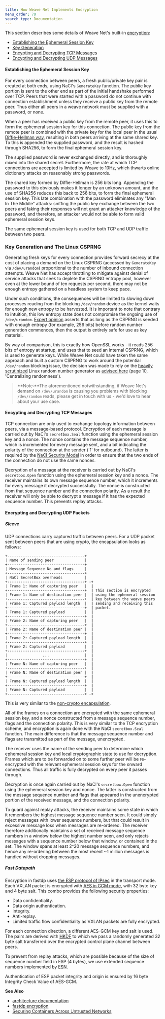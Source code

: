 ```yaml
---
title: How Weave Net Implements Encryption
menu_order: 70
search_type: Documentation
---
```


This section describes some details of Weave Net's built-in
[encryption](/site/how-it-works/encryption.md):

 * [Establishing the Ephemeral Session Key](#ephemeral-key)
 * [Key Generation](#csprng)
 * [Encypting and Decrypting TCP Messages](#tcp)
 * [Encypting and Decrypting UDP Messages](#udp)



#### <a name="ephemeral-key"></a>Establishing the Ephemeral Session Key

For every connection between peers, a fresh public/private key pair is
created at both ends, using NaCl's `GenerateKey` function. The public
key portion is sent to the other end as part of the initial handshake
performed over TCP. Peers that were started with a password do not
continue with connection establishment unless they receive a public
key from the remote peer. Thus either all peers in a weave network
must be supplied with a password, or none.

When a peer has received a public key from the remote peer, it uses
this to form the ephemeral session key for this connection. The public
key from the remote peer is combined with the private key for the
local peer in the usual [Diffie-Hellman way](https://en.wikipedia.org/wiki/Diffie%E2%80%93Hellman_key_exchange), 
resulting in both peers arriving at the same shared key. To this is appended the supplied
password, and the result is hashed through SHA256, to form the final
ephemeral session key. 

The supplied password is never exchanged directly, and is thoroughly 
mixed into the shared secret. Furthermore, the rate at which TCP connections 
are accepted is limited by Weave to 10Hz, which thwarts online 
dictionary attacks on reasonably strong passwords.

The shared key formed by Diffie-Hellman is 256 bits long. Appending
the password to this obviously makes it longer by an unknown amount,
and the use of SHA256 reduces this back to 256 bits, to form the final
ephemeral session key. This late combination with the password
eliminates any "Man In The Middle" attacks: sniffing the public key
exchange between the two peers and faking their responses will not
grant an attacker knowledge of the password, and therefore, an attacker would
not be able to form valid ephemeral session keys.

The same ephemeral session key is used for both TCP and UDP traffic
between two peers.

### <a name="csprng"></a> Key Generation and The Linux CSPRNG

Generating fresh keys for every connection
provides forward secrecy at the cost of placing a demand on the Linux
CSPRNG (accessed by `GenerateKey` via `/dev/urandom`) proportional to
the number of inbound connection attempts. Weave Net has accept throttling
to mitigate against denial of service attacks that seek to deplete the
CSPRNG entropy pool, however even at the lower bound of ten requests
per second, there may not be enough entropy gathered on a headless
system to keep pace.

Under such conditions, the consequences will be limited to slowing
down processes reading from the blocking `/dev/random` device as the
kernel waits for enough new entropy to be harvested. It is important
to note that contrary to intuition, this low entropy state does not
compromise the ongoing use of `/dev/urandom`. [Expert
opinion](http://blog.cr.yp.to/20140205-entropy.html)
asserts that as long as the CSPRNG is seeded with enough entropy (for example,
256 bits) before random number generation commences, then the output is
entirely safe for use as key material.

By way of comparison, this is exactly how OpenSSL works - it reads 256
bits of entropy at startup, and uses that to seed an internal CSPRNG,
which is used to generate keys. While Weave Net could have taken
the same approach and built a custom CSPRNG to work around the
potential `/dev/random` blocking issue, the decision was made to rely
on the [heavily scrutinized](http://eprint.iacr.org/2012/251.pdf) Linux random number
generator as [advised
here](http://cr.yp.to/highspeed/coolnacl-20120725.pdf) (page 10,
'Centralizing randomness'). 

>**Note:**The aforementioned notwithstanding, if
Weave Net's demand on `/dev/urandom` is causing you problems with blocking
`/dev/random` reads, please get in touch with us - we'd love to hear
about your use case.

#### <a name="tcp"></a>Encypting and Decrypting TCP Messages

TCP connection are only used to exchange topology information between
peers, via a message-based protocol. Encryption of each message is
carried out by NaCl's `secretbox.Seal` function using the ephemeral
session key and a nonce. The nonce contains the message sequence
number, which is incremented for every message sent, and a bit
indicating the polarity of the connection at the sender ('1' for
outbound). The latter is required by the
[NaCl Security Model](http://nacl.cr.yp.to/box.html) in order to
ensure that the two ends of the connection do not use the same nonces.

Decryption of a message at the receiver is carried out by NaCl's
`secretbox.Open` function using the ephemeral session key and a
nonce. The receiver maintains its own message sequence number, which
it increments for every message it decrypted successfully. The nonce
is constructed from that sequence number and the connection
polarity. As a result the receiver will only be able to decrypt a
message if it has the expected sequence number. This prevents replay
attacks.

#### <a name="udp"></a>Encrypting and Decrypting UDP Packets

##### Sleeve

UDP connections carry captured traffic between peers. For a UDP packet
sent between peers that are using crypto, the encapsulation looks as
follows:

    +-----------------------------------+
    | Name of sending peer              |
    +-----------------------------------+
    | Message Sequence No and flags     |
    +-----------------------------------+
    | NaCl SecretBox overheads          |
    +-----------------------------------+ -+
    | Frame 1: Name of capturing peer   |  |
    +-----------------------------------+  | This section is encrypted
    | Frame 1: Name of destination peer |  | using the ephemeral session
    +-----------------------------------+  | key between the weave peers
    | Frame 1: Captured payload length  |  | sending and receiving this
    +-----------------------------------+  | packet.
    | Frame 1: Captured payload         |  |
    +-----------------------------------+  |
    | Frame 2: Name of capturing peer   |  |
    +-----------------------------------+  |
    | Frame 2: Name of destination peer |  |
    +-----------------------------------+  |
    | Frame 2: Captured payload length  |  |
    +-----------------------------------+  |
    | Frame 2: Captured payload         |  |
    +-----------------------------------+  |
    |                ...                |  |
    +-----------------------------------+  |
    | Frame N: Name of capturing peer   |  |
    +-----------------------------------+  |
    | Frame N: Name of destination peer |  |
    +-----------------------------------+  |
    | Frame N: Captured payload length  |  |
    +-----------------------------------+  |
    | Frame N: Captured payload         |  |
    +-----------------------------------+ -+

This is very similar to the [non-crypto encapsulation](/site/how-it-works/router-encapsulation.md).

All of the frames on a connection are encrypted with the same
ephemeral session key, and a nonce constructed from a message sequence
number, flags and the connection polarity. This is very similar to the
TCP encryption scheme, and encryption is again done with the NaCl
`secretbox.Seal` function. The main difference is that the message
sequence number and flags are transmitted as part of the message,
unencrypted.

The receiver uses the name of the sending peer to determine which
ephemeral session key and local cryptographic state to use for
decryption. Frames which are to be forwarded on to some further peer
will be re-encrypted with the relevant ephemeral session keys for the
onward connections. Thus all traffic is fully decrypted on every peer
it passes through.

Decryption is once again carried out by NaCl's `secretbox.Open`
function using the ephemeral session key and nonce. The latter is
constructed from the message sequence number and flags that appeared
in the unencrypted portion of the received message, and the connection
polarity.

To guard against replay attacks, the receiver maintains some state in
which it remembers the highest message sequence number seen. It could
simply reject messages with lower sequence numbers, but that could
result in excessive message loss when messages are re-ordered. The
receiver therefore additionally maintains a set of received message
sequence numbers in a window below the highest number seen, and only
rejects messages with a sequence number below that window, or
contained in the set. The window spans at least 2^20 message sequence
numbers, and hence any re-ordering between the most recent ~1 million
messages is handled without dropping messages.

##### Fast Datapath

Encryption in fastdp uses [the ESP protocol of IPsec](https://tools.ietf.org/html/rfc2406)
in the transport mode. Each VXLAN packet is encrypted with
[AES in GCM mode](https://tools.ietf.org/html/rfc4106aesgcm), with 32 byte key and
4 byte salt. This combo provides the following security properties:

* Data confidentiality.
* Data origin authentication.
* Integrity.
* Anti-replay.
* Limited traffic flow confidentiality as VXLAN packets are fully encrypted.

For each connection direction, a different AES-GCM key and salt is used.
The pairs are derived with [HKDF](https://tools.ietf.org/html/rfc5869)
to which we pass a randomly generated 32 byte salt transferred over the encrypted
control plane channel between peers.

To prevent from replay attacks, which are possible because of the size of
sequence number field in ESP (4 bytes), we use extended sequence numbers
implemented by [ESN](https://tools.ietf.org/html/rfc4304).

Authentication of ESP packet integrity and origin is ensured by 16 byte
Integrity Check Value of AES-GCM.

**See Also**

 * [architecture documentation](https://github.com/weaveworks/weave/blob/master/docs/architecture.txt)
 * [fastdp encryption](https://github.com/weaveworks/weave/blob/master/docs/fastdp-crypto.md)
 * [Securing Containers Across Untrusted Networks](/site/using-weave/security-untrusted-networks.md)
